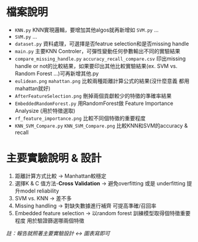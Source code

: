 # 檔案說明
- `KNN.py` KNN實現邏輯，要增加其他algos就再新增如 `SVM.py` ...
- `SVM.py` ...
- `dataset.py` 資料處理，可選擇是否featrue selection和是否missing handle
- `main.py` 主要KNN Controler，可彈性變動任何參數輸出不同的實驗結果
- `compare_missing_handle.py` `accuracy_recall_compare.csv` 印出missing handle or not的比較結果，如果要印出其他比較實驗結果(ex. SVM vs. Random Forest ...)可再新增其他.py
- `eulidean.png` `mahattan.png` 比較兩種距離計算公式的結果(沒什麼意義 都用mahattan就好)
- `AfterFeatureSelection.png` 刪掉兩個貢獻較少的特徵的準確率結果
- `EmbeddedRandomForest.py` 用RandomForest做 Feature Importance Analysize (用於特徵選取)
- `rf_feature_importance.png` 比較不同個特徵的重要程度
- `KNN_SVM_Compare.py` `KNN_SVM_Compare.png` 比較KNN和SVM的accuracy & recall

# 主要實驗說明 & 設計
1. 距離計算方式比較 -> Manhattan較穩定
2. 選擇K & C 值方法-**Cross Validation** -> 避免overfitting 或是 underfitting 提升model reliability
3. SVM vs. KNN -> 差不多
4. Missing handling -> 對缺失數據進行補齊 可提高準確/召回率
5. Embedded feature selection -> 以random forest 訓練模型取得個特徵重要程度 用於驗證篩選哪兩個特徵

*註：報告就照著主要實驗設計 <-> 圖表寫即可*
